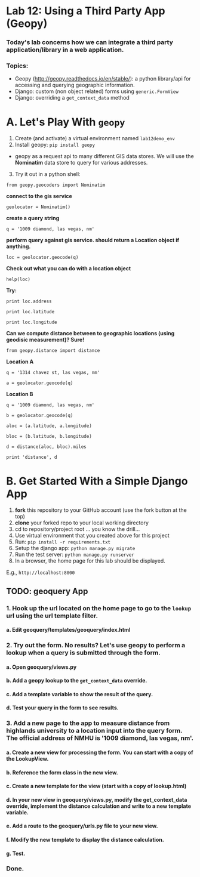 Lab 12: Using a Third Party App (Geopy)
====

### Today's lab concerns how we can integrate a third party application/library in a web application.

### Topics:
* Geopy (http://geopy.readthedocs.io/en/stable/): a python library/api for accessing and querying geographic information.
* Django: custom (non object related) forms using `generic.FormView`
* Django: overriding a `get_context_data` method


# A. Let's Play With `geopy`
1. Create (and activate) a virtual environment named `lab12demo_env`
2. Install geopy: `pip install geopy`
- geopy as a request api to many different GIS data stores. We will use the **Nominatim** data store to query for various addresses.
3. Try it out in a python shell:

`from geopy.geocoders import Nominatim`

**connect to the gis service**

`geolocator = Nominatim()`

**create a query string**

`q = '1009 diamond, las vegas, nm'`

**perform query against gis service. should return a Location object if anything.**

`loc = geolocator.geocode(q)`

**Check out what you can do with a location object**

`help(loc)`

**Try:**

`print loc.address`

`print loc.latitude`

`print loc.longitude`

**Can we compute distance between to geographic locations (using geodisic measurement)? Sure!**

`from geopy.distance import distance`

**Location A**

`q = '1314 chavez st, las vegas, nm'`

`a = geolocator.geocode(q)`

**Location B**

`q = '1009 diamond, las vegas, nm'`

`b = geolocator.geocode(q)`

`aloc = (a.latitude, a.longitude)`

`bloc = (b.latitude, b.longitude)`

`d = distance(aloc, bloc).miles`

`print 'distance', d`


# B. Get Started With a Simple Django App
1. __fork__ this repository to your GitHub account (use the fork button at the top)
2. __clone__ your forked repo to your local working directory
3. cd to repository/project root
... you know the drill...
4. Use virtual environment that you created above for this project
5. Run: `pip install -r requirements.txt`
6. Setup the django app: `python manage.py migrate`
7. Run the test server: `python manage.py runserver`
8. In a browser, the home page for this lab should be displayed. 

E.g., `http://localhost:8000`

TODO: geoquery App
----
### 1. Hook up the url located on the home page to go to the `lookup` url using the url template filter. 

#### a. Edit geoquery/templates/geoquery/index.html

### 2. Try out the form. No results? Let's use geopy to perform a lookup when a query is submitted through the form.

#### a. Open geoquery/views.py
#### b. Add a geopy lookup to the `get_context_data` override.
#### c. Add a template variable to show the result of the query.
#### d. Test your query in the form to see results.

### 3. Add a new page to the app to measure distance from highlands university to a location input into the query form. The official address of NMHU is '1009 diamond, las vegas, nm'.  
#### a. Create a new view for processing the form. You can start with a copy of the LookupView.
#### b. Reference the form class in the new view.
#### c. Create a new template for the view (start with a copy of lookup.html)
#### d. In your new view in geoquery/views.py, modify the get_context_data override, implement the distance calculation and write to a new template variable.
#### e. Add a route to the geoquery/urls.py file to your new view.
#### f. Modify the new template to display the distance calculation.
#### g. Test.

### Done.